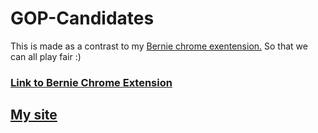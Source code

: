 # GOP-Candidates

This is made as a contrast to my [Bernie chrome exentension.]( https://github.com/Vaporjawn/Feel-The-Bern) 
So that we can all play fair :)

### [Link to Bernie Chrome Extension](https://chrome.google.com/webstore/detail/feel-the-bern/gjepmnpnapkdgappbjneblfdnjkbnjia)

## [My site](https://vaporjawn.github.io/)
